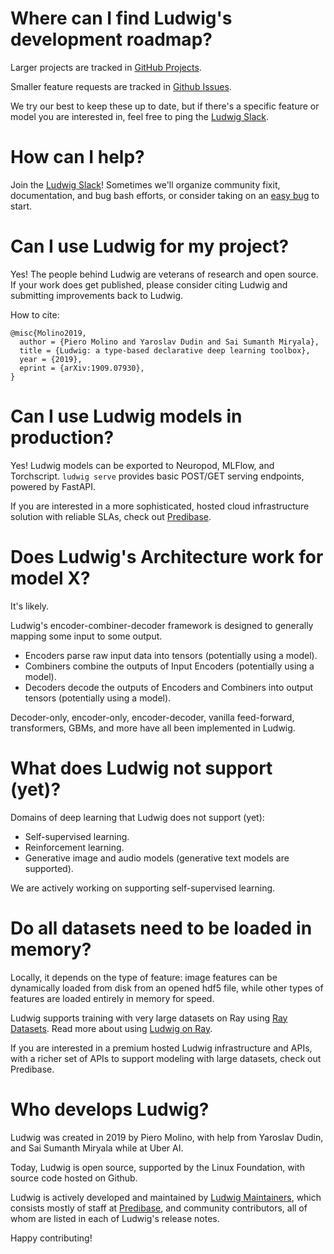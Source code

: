 # Where can I find Ludwig's development roadmap?

Larger projects are tracked in [GitHub Projects](https://github.com/ludwig-ai/ludwig/projects).

Smaller feature requests are tracked in [Github Issues](https://github.com/ludwig-ai/ludwig/issues).

We try our best to keep these up to date, but if there's a specific feature or
model you are interested in, feel free to ping the
[Ludwig Slack](https://join.slack.com/t/ludwig-ai/shared_invite/zt-mrxo87w6-DlX5~73T2B4v_g6jj0pJcQ).

# How can I help?

Join the [Ludwig Slack](https://join.slack.com/t/ludwig-ai/shared_invite/zt-mrxo87w6-DlX5~73T2B4v_g6jj0pJcQ)!
Sometimes we'll organize community fixit, documentation, and bug bash efforts,
or consider taking on an [easy bug](https://github.com/ludwig-ai/ludwig/labels/easy)
to start.

# Can I use Ludwig for my project?

Yes! The people behind Ludwig are veterans of research and open source. If your
work does get published, please consider citing Ludwig and submitting
improvements back to Ludwig.

How to cite:

```
@misc{Molino2019,
  author = {Piero Molino and Yaroslav Dudin and Sai Sumanth Miryala},
  title = {Ludwig: a type-based declarative deep learning toolbox},
  year = {2019},
  eprint = {arXiv:1909.07930},
}
```

# Can I use Ludwig models in production?

Yes! Ludwig models can be exported to Neuropod, MLFlow, and Torchscript.
`ludwig serve` provides basic POST/GET serving endpoints, powered by FastAPI.

If you are interested in a more sophisticated, hosted cloud infrastructure
solution with reliable SLAs, check out [Predibase](https://predibase.com/).

# Does Ludwig's Architecture work for model X?

It's likely.

Ludwig's encoder-combiner-decoder framework is designed to generally mapping
some input to some output.

- Encoders parse raw input data into tensors (potentially using a model).
- Combiners combine the outputs of Input Encoders (potentially using a model).
- Decoders decode the outputs of Encoders and Combiners into output tensors
  (potentially using a model).

Decoder-only, encoder-only, encoder-decoder, vanilla feed-forward, transformers,
GBMs, and more have all been implemented in Ludwig.

# What does Ludwig not support (yet)?

Domains of deep learning that Ludwig does not support (yet):

- Self-supervised learning.
- Reinforcement learning.
- Generative image and audio models (generative text models are supported).

We are actively working on supporting self-supervised learning.

# Do all datasets need to be loaded in memory?

Locally, it depends on the type of feature: image features can be dynamically
loaded from disk from an opened hdf5 file, while other types of features are
loaded entirely in memory for speed.

Ludwig supports training with very large datasets on Ray using
[Ray Datasets](https://docs.ray.io/en/latest/data/dataset.html). Read more about
using [Ludwig on Ray](../user_guide/distributed_training/#ray).

If you are interested in a premium hosted Ludwig infrastructure and APIs, with a
richer set of APIs to support modeling with large datasets, check out Predibase.

# Who develops Ludwig?

Ludwig was created in 2019 by Piero Molino, with help from Yaroslav Dudin, and
Sai Sumanth Miryala while at Uber AI.

Today, Ludwig is open source, supported by the Linux Foundation, with source
code hosted on Github.

Ludwig is actively developed and maintained by
[Ludwig Maintainers](https://github.com/orgs/ludwig-ai/teams/ludwig-maintainers/members),
which consists mostly of staff at [Predibase](https://predibase.com/), and
community contributors, all of whom are listed in each of Ludwig's release
notes.

Happy contributing!
